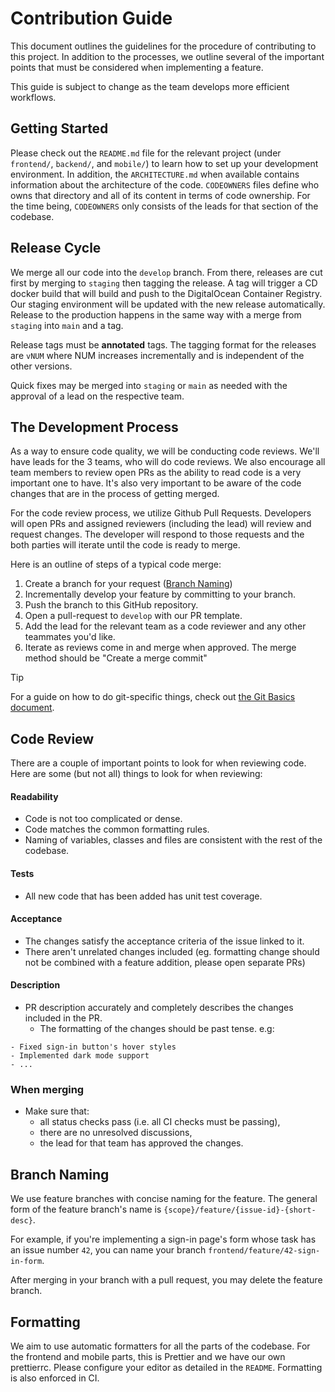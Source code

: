 # Contribution Guide

This document outlines the guidelines for the procedure of contributing to this project. In addition to the processes, we outline several of the important points that must be considered when implementing a feature.

This guide is subject to change as the team develops more efficient workflows.

## Getting Started

Please check out the `README.md` file for the relevant project (under `frontend/`, `backend/`, and `mobile/`) to learn how to set up your development environment. In addition, the `ARCHITECTURE.md` when available contains information about the architecture of the code. `CODEOWNERS` files define who owns that directory and all of its content in terms of code ownership. For the time being, `CODEOWNERS` only consists of the leads for that section of the codebase.

## Release Cycle

We merge all our code into the `develop` branch. From there, releases are cut first by merging to `staging` then tagging the release. A tag will trigger a CD docker build that will build and push to the DigitalOcean Container Registry. Our staging environment will be updated with the new release automatically. Release to the production happens in the same way with a merge from `staging` into `main` and a tag.

Release tags must be **annotated** tags. The tagging format for the releases are `vNUM` where NUM increases incrementally and is independent of the other versions.

Quick fixes may be merged into `staging` or `main` as needed with the approval of a lead on the respective team.

## The Development Process

As a way to ensure code quality, we will be conducting code reviews. We'll have leads for the 3 teams, who will do code reviews. We also encourage all team members to review open PRs as the ability to read code is a very important one to have. It's also very important to be aware of the code changes that are in the process of getting merged.

For the code review process, we utilize Github Pull Requests. Developers will open PRs and assigned reviewers (including the lead) will review and request changes. The developer will respond to those requests and the both parties will iterate until the code is ready to merge.

Here is an outline of steps of a typical code merge:

1. Create a branch for your request ([Branch Naming](#branch-naming))
2. Incrementally develop your feature by committing to your branch.
3. Push the branch to this GitHub repository.
4. Open a pull-request to `develop` with our PR template.
5. Add the lead for the relevant team as a code reviewer and any other teammates you'd like.
6. Iterate as reviews come in and merge when approved. The merge method should be "Create a merge commit"


> [!TIP]
> For a guide on how to do git-specific things, check out [the Git Basics document](https://github.com/bounswe/bounswe2024group1/wiki/Research-%E2%80%90-Git-Basics).

## Code Review

There are a couple of important points to look for when reviewing code. Here are some (but not all) things to look for when reviewing:

#### Readability
  - Code is not too complicated or dense.
  - Code matches the common formatting rules.
  - Naming of variables, classes and files are consistent with the rest of the codebase.
#### Tests
  - All new code that has been added has unit test coverage.
#### Acceptance
  - The changes satisfy the acceptance criteria of the issue linked to it.
  - There aren't unrelated changes included (eg. formatting change should not be combined with a feature addition, please open separate PRs)
#### Description
  - PR description accurately and completely describes the changes included in the PR.
    - The formatting of the changes should be past tense. e.g:
```
- Fixed sign-in button's hover styles
- Implemented dark mode support
- ...
```

### When merging

- Make sure that:
  - all status checks pass (i.e. all CI checks must be passing),
  - there are no unresolved discussions,
  - the lead for that team has approved the changes.


## Branch Naming

We use feature branches with concise naming for the feature. The general form of the feature branch's name is `{scope}/feature/{issue-id}-{short-desc}`.

For example, if you're implementing a sign-in page's form whose task has an issue number `42`, you can name your branch `frontend/feature/42-sign-in-form`.

After merging in your branch with a pull request, you may delete the feature branch.

## Formatting

We aim to use automatic formatters for all the parts of the codebase. For the frontend and mobile parts, this is Prettier and we have our own prettierrc. Please configure your editor as detailed in the `README`. Formatting is also enforced in CI.
